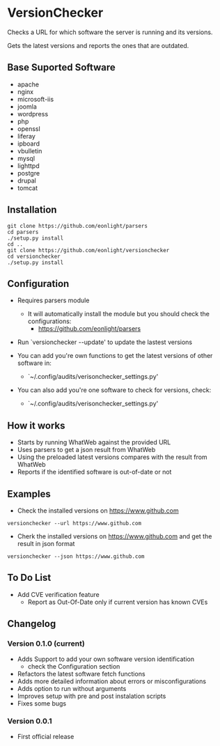# VersionChecker
Checks a URL for which software the server is running and its versions.

Gets the latest versions and reports the ones that are outdated.

## Base Suported Software

* apache
* nginx
* microsoft-iis
* joomla
* wordpress
* php
* openssl
* liferay
* ipboard
* vbulletin
* mysql
* lighttpd
* postgre
* drupal
* tomcat

## Installation

```
git clone https://github.com/eonlight/parsers
cd parsers
./setup.py install
cd ..
git clone https://github.com/eonlight/versionchecker
cd versionchecker
./setup.py install
```

## Configuration

* Requires parsers module
    * It will automatically install the module but you should check the configurations:
        * https://github.com/eonlight/parsers

* Run `versionchecker --update' to update the lastest versions

* You can add you're own functions to get the latest versions of other software in:
    * `~/.config/audits/verisonchecker_settings.py'

* You can also add you're one software to check for versions, check:
    * `~/.config/audits/verisonchecker_settings.py'

## How it works

* Starts by running WhatWeb against the provided URL
* Uses parsers to get a json result from WhatWeb
* Using the preloaded latest versions compares with the result from WhatWeb
* Reports if the identified software is out-of-date or not

## Examples

* Check the installed versions on https://www.github.com
```
versionchecker --url https://www.github.com
```

* Cherk the installed versions on https://www.github.com and get the result in json format
```
versionchecker --json https://www.github.com
```

## To Do List

* Add CVE verification feature
    * Report as Out-Of-Date only if current version has known CVEs

## Changelog

### Version 0.1.0 (current)

* Adds Support to add your own software version identification
    * check the Configuration section
* Refactors the latest software fetch functions
* Adds more detailed information about errors or misconfigurations
* Adds option to run without arguments
* Improves setup with pre and post instalation scripts
* Fixes some bugs

### Version 0.0.1

* First official release